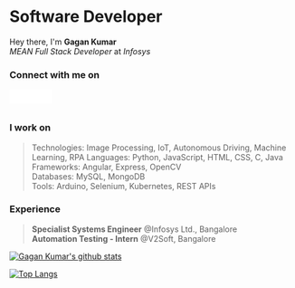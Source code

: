 # Software Developer
Hey there, I'm **Gagan Kumar** <br>
*MEAN Full Stack Developer* at *Infosys*

### Connect with me on
[<img align="left" alt="Email" width="25px" src="https://github.com/sgagankumar/sgagankumar/blob/main/icon-email.png" />][Mail]
[<img align="left" alt="LinkedIn" width="25px" src="https://github.com/sgagankumar/sgagankumar/blob/main/icon-linkedin.png" />][Linkedin]
[<img align="left" alt="Instagram" width="25px" src="https://github.com/sgagankumar/sgagankumar/blob/main/icon-instagram.png" />][Instagram]
<br><br>

### I work on
> Technologies: Image Processing, IoT, Autonomous Driving, Machine Learning, RPA
> Languages: Python, JavaScript, HTML, CSS, C, Java\
> Frameworks: Angular, Express, OpenCV \
> Databases: MySQL, MongoDB \
> Tools: Arduino, Selenium, Kubernetes, REST APIs 

### Experience
> **Specialist Systems Engineer** @Infosys Ltd., Bangalore \
> **Automation Testing - Intern** @V2Soft, Bangalore 

[![Gagan Kumar's github stats](https://github-readme-stats.vercel.app/api?username=sgagankumar&count_private=true,hide=issues&show_icons=true&theme=midnight-purple)](https://github.com/sgagankumar)
<!-- Reference https://github.com/anuraghazra/ --->
[![Top Langs](https://github-readme-stats.vercel.app/api/top-langs/?username=sgagankumar&layout=compact&theme=midnight-purple)]()

[Mail]: mailto://sgagankumar@gmail.com
[Instagram]: https://instagram.com/sgagankumar/
[LinkedIn]: https://www.linkedin.com/in/sgagankumar/
